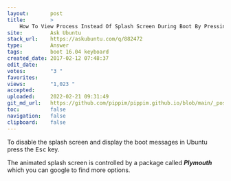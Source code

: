 ```yaml
---
layout:       post
title:        >
    How To View Process Instead Of Splash Screen During Boot By Pressing A Key?
site:         Ask Ubuntu
stack_url:    https://askubuntu.com/q/882472
type:         Answer
tags:         boot 16.04 keyboard
created_date: 2017-02-12 07:48:37
edit_date:    
votes:        "3 "
favorites:    
views:        "1,023 "
accepted:     
uploaded:     2022-02-21 09:31:49
git_md_url:   https://github.com/pippim/pippim.github.io/blob/main/_posts/2017/2017-02-12-How-To-View-Process-Instead-Of-Splash-Screen-During-Boot-By-Pressing-A-Key_.md
toc:          false
navigation:   false
clipboard:    false
---
```


To disable the splash screen and display the boot messages in Ubuntu press the <kbd>Esc</kbd> key.

The animated splash screen is controlled by a package called ***Plymouth*** which you can google to find more options.
